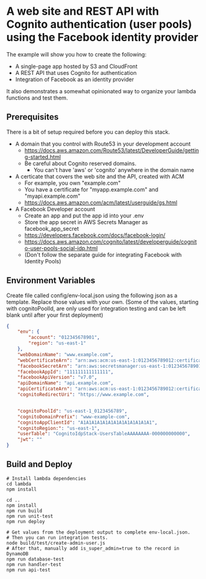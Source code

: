 # A web site and REST API with Cognito authentication (user pools) using the Facebook identity provider

The example will show you how to create the following:

- A single-page app hosted by S3 and CloudFront
- A REST API that uses Cognito for authentication
- Integration of Facebook as an identity provider

It also demonstrates a somewhat opinionated way to organize your lambda functions and test them.

## Prerequisites

There is a bit of setup required before you can deploy this stack.

- A domain that you control with Route53 in your development account
    - https://docs.aws.amazon.com/Route53/latest/DeveloperGuide/getting-started.html
    - Be careful about Cognito reserved domains.
        - You can't have 'aws' or 'cognito' anywhere in the domain name
- A certicate that covers the web site and the API, created with ACM
    - For example, you own "example.com"
    - You have a certificate for "myapp.example.com" and "myapi.example.com"
    - https://docs.aws.amazon.com/acm/latest/userguide/gs.html
- A Facebook Developer account
    - Create an app and put the app id into your .env
    - Store the app secret in AWS Secrets Manager as facebook_app_secret
    - https://developers.facebook.com/docs/facebook-login/
    - https://docs.aws.amazon.com/cognito/latest/developerguide/cognito-user-pools-social-idp.html
    - (Don't follow the separate guide for integrating Facebook with Identity Pools)

## Environment Variables

Create file called config/env-local.json using the following json as a template. Replace those values with your own.
(Some of the values, starting with cognitoPoolId, are only used for integration testing and can be left blank until after your first deployment)

```json
{ 
    "env": {
        "account": "012345678901",
        "region": "us-east-1"
    }, 
    "webDomainName": "www.example.com",
    "webCertificateArn": "arn:aws:acm:us-east-1:0123456789012:certificate/aaaaaaaa-bbbb-cccc-dddd-eeeeeeeeeeee",
    "facebookSecretArn": "arn:aws:secretsmanager:us-east-1:012345678901:secret:facebook_app_secret-Abcdef",
    "facebookAppId": "111111111111111",
    "facebookApiVersion": "v7.0",
    "apiDomainName": "api.example.com",
    "apiCertificateArn": "arn:aws:acm:us-east-1:0123456789012:certificate/aaaaaaaa-bbbb-cccc-dddd-eeeeeeeeeeee",
    "cognitoRedirectUri": "https://www.example.com", 


    "cognitoPoolId": "us-east-1_0123456789", 
    "cognitoDomainPrefix": "www-example-com", 
    "cognitoAppClientId": "A1A1A1A1A1A1A1A1A1A1A1A1A1", 
    "cognitoRegion:": "us-east-1", 
    "userTable": "CognitoIdpStack-UsersTableAAAAAAAA-000000000000", 
    "jwt": ""
}
```

## Build and Deploy

```
# Install lambda dependencies
cd lambda
npm install

cd ..
npm install
npm run build
npm run unit-test
npm run deploy

# Get values from the deployment output to complete env-local.json.
# Then you can run integration tests.
node build/test/create-admin-user.js
# After that, manually add is_super_admin=true to the record in DynamoDB
npm run database-test
npm run handler-test
npm run api-test
```
